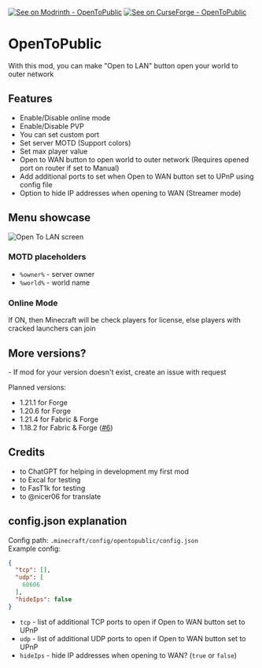 [![See on Modrinth - OpenToPublic](https://img.shields.io/badge/See_on_Modrinth-OpenToPublic-2ea44f?logo=modrinth)](https://modrinth.com/mod/opentopublic) [![See on CurseForge - OpenToPublic](https://img.shields.io/badge/See_on_CurseForge-OpenToPublic-orange?logo=curseforge)](https://www.curseforge.com/minecraft/mc-mods/opentopublic)
# OpenToPublic
With this mod, you can make "Open to LAN" button open your world to outer network

## Features
 - Enable/Disable online mode
 - Enable/Disable PVP
 - You can set custom port
 - Set server MOTD (Support colors)
 - Set max player value
 - Open to WAN button to open world to outer network (Requires opened port on router if set to Manual)
 - Add additional ports to set when Open to WAN button set to UPnP using config file
 - Option to hide IP addresses when opening to WAN (Streamer mode)

## Menu showcase
![Open To LAN screen](https://cdn.modrinth.com/data/RTCPiKQj/images/b4bd2ab90f8f96db728e1435af9ddea488d5d786.png)

### MOTD placeholders
 - `%owner%` - server owner
 - `%world%` - world name

### Online Mode
If ON, then Minecraft will be check players for license, else players with cracked launchers can join

## More versions?
 \- If mod for your version doesn't exist, create an issue with request 
 
Planned versions:
 - 1.21.1 for Forge
 - 1.20.6 for Forge
 - 1.21.4 for Fabric & Forge
 - 1.18.2 for Fabric & Forge ([#6](https://github.com/BoBkiNN/OpenToPublic/issues/6))

## Credits
 - to ChatGPT for helping in development my first mod
 - to Excal for testing
 - to FasT1k for testing
 - to @nicer06 for translate

## config.json explanation
Config path: `.minecraft/config/opentopublic/config.json`\
Example config:
```json
{
  "tcp": [],
  "udp": [
    60606
  ],
  "hideIps": false
}
```
 - `tcp` - list of additional TCP ports to open if Open to WAN button set to UPnP
 - `udp` - list of additional UDP ports to open if Open to WAN button set to UPnP
 - `hideIps` - hide IP addresses when opening to WAN? (`true` or `false`)
